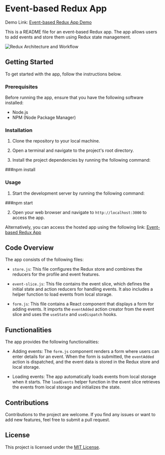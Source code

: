 # Event-based Redux App

Demo Link: [Event-based Redux App Demo](https://reliable-swan-5831ce.netlify.app/)

This is a README file for an event-based Redux app. The app allows users to add events and store them using Redux state management.

![Redux Architecture and Workflow](https://d33wubrfki0l68.cloudfront.net/01cc198232551a7e180f4e9e327b5ab22d9d14e7/b33f4/assets/images/reduxdataflowdiagram-49fa8c3968371d9ef6f2a1486bd40a26.gif)

## Getting Started

To get started with the app, follow the instructions below.

### Prerequisites

Before running the app, ensure that you have the following software installed:

- Node.js
- NPM (Node Package Manager)

### Installation

1. Clone the repository to your local machine.

2. Open a terminal and navigate to the project's root directory.

3. Install the project dependencies by running the following command:

###npm install

### Usage

1. Start the development server by running the following command:

###npm start


2. Open your web browser and navigate to `http://localhost:3000` to access the app.

Alternatively, you can access the hosted app using the following link: [Event-based Redux App](https://reliable-swan-5831ce.netlify.app/)

## Code Overview

The app consists of the following files:

- `store.js`: This file configures the Redux store and combines the reducers for the profile and event features.

- `event-slice.js`: This file contains the event slice, which defines the initial state and action reducers for handling events. It also includes a helper function to load events from local storage.

- `form.js`: This file contains a React component that displays a form for adding events. It imports the `eventAdded` action creator from the event slice and uses the `useState` and `useDispatch` hooks.

## Functionalities

The app provides the following functionalities:

- Adding events: The `form.js` component renders a form where users can enter details for an event. When the form is submitted, the `eventAdded` action is dispatched, and the event data is stored in the Redux store and local storage.

- Loading events: The app automatically loads events from local storage when it starts. The `loadEvents` helper function in the event slice retrieves the events from local storage and initializes the state.

## Contributions

Contributions to the project are welcome. If you find any issues or want to add new features, feel free to submit a pull request.

## License

This project is licensed under the [MIT License](LICENSE).
